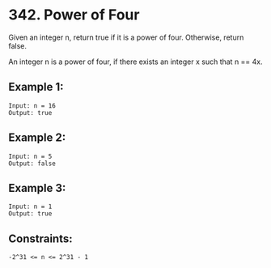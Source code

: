# 342. Power of Four
     
Given an integer n, return true if it is a power of four. Otherwise, return false.

An integer n is a power of four, if there exists an integer x such that n == 4x.

## Example 1:

    Input: n = 16
    Output: true
## Example 2:

    Input: n = 5
    Output: false
## Example 3:

    Input: n = 1
    Output: true
## Constraints:

    -2^31 <= n <= 2^31 - 1